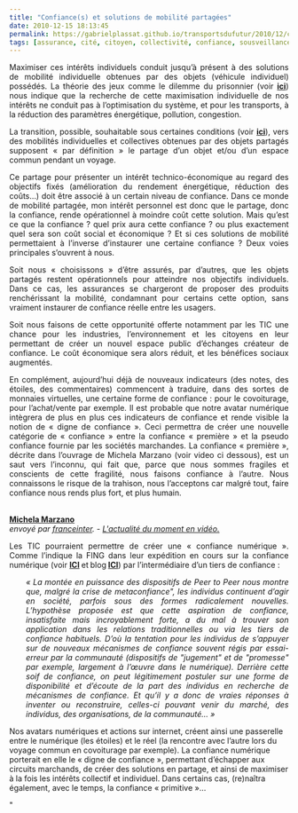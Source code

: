 ```yaml
---
title: "Confiance(s) et solutions de mobilité partagées"
date: 2010-12-15 18:13:45
permalink: https://gabrielplassat.github.io/transportsdufutur/2010/12/confiances-et-solutions-de-mobilite-partagees.html
tags: [assurance, cité, citoyen, collectivité, confiance, sousveillance]
---
```


<p style="text-align: justify">Maximiser ces intérêts individuels conduit jusqu’à présent à des solutions de mobilité individuelle obtenues par des objets (véhicule individuel) possédés. La théorie des jeux comme le dilemme du prisonnier (voir <strong><a href="https://gabrielplassat.github.io/transportsdufutur/2010/09/theorie-des-jeux-et-confiance-appliquees-aux-transports.html" target="_blank">ici</a></strong>) nous indique que la recherche de cette maximisation individuelle de nos intérêts ne conduit pas à l’optimisation du système, et pour les transports, à la réduction des paramètres énergétique, pollution, congestion.</p> <p style="text-align: justify">La transition, possible, souhaitable sous certaines conditions (voir <strong><a href="https://gabrielplassat.github.io/transportsdufutur/2009/11/le-passage-de-lobjet-vehicule-aux-services-de-mobilite-une-chance.html" target="_blank">ici</a></strong>), vers des mobilités individuelles et collectives obtenues par des objets partagés supposent « par définition » le partage d’un objet et/ou d’un espace commun pendant un voyage.</p> <p style="text-align: justify">Ce partage pour présenter un intérêt technico-économique au regard des objectifs fixés (amélioration du rendement énergétique, réduction des coûts…) doit être associé à un certain niveau de confiance. Dans ce monde de mobilité partagée, mon intérêt personnel est donc que le partage, donc la confiance, rende opérationnel à moindre coût cette solution. Mais qu’est ce que la confiance ? quel prix aura cette confiance ? ou plus exactement quel sera son coût social et économique ? Et si ces solutions de mobilité permettaient à l’inverse d’instaurer une certaine confiance ? Deux voies principales s’ouvrent à nous. </p>  <!--more-->   <p style="text-align: justify">Soit nous « choisissons » d’être assurés, par d’autres, que les objets partagés restent opérationnels pour atteindre nos objectifs individuels. Dans ce cas, les assurances se chargeront de proposer des produits renchérissant la mobilité, condamnant pour certains cette option, sans vraiment instaurer de confiance réelle entre les usagers.</p> <p style="text-align: justify">Soit nous faisons de cette opportunité offerte notamment par les TIC une chance pour les industries, l’environnement et les citoyens en leur permettant de créer un nouvel espace public d’échanges créateur de confiance. Le coût économique sera alors réduit, et les bénéfices sociaux augmentés.</p> <p style="text-align: justify">En complément, aujourd’hui déjà de nouveaux indicateurs (des notes, des étoiles, des commentaires) commencent à traduire, dans des sortes de monnaies virtuelles, une certaine forme de confiance : pour le covoiturage, pour l’achat/vente par exemple. Il est probable que notre avatar numérique intègrera de plus en plus ces indicateurs de confiance et rende visible la notion de « digne de confiance ». Ceci permettra de créer une nouvelle catégorie de « confiance » entre la confiance « première » et la pseudo confiance fournie par les sociétés marchandes. La confiance « première », décrite dans l’ouvrage de Michela Marzano (voir video ci dessous), est un saut vers l’inconnu, qui fait que, parce que nous sommes fragiles et conscients de cette fragilité, nous faisons confiance à l’autre. Nous connaissons le risque de la trahison, nous l’acceptons car malgré tout, faire confiance nous rends plus fort, et plus humain.</p> <p>        <br /><strong><a href="http://www.dailymotion.com/video/xf3qra_michela-marzano_news">Michela Marzano</a></strong><br /><em>envoyé par <a href="http://www.dailymotion.com/franceinter">franceinter</a>. - <a href="http://www.dailymotion.com/fr/channel/news" target="_self">L'actualité du moment en vidéo.</a></em></p> <p style="text-align: justify">Les TIC pourraient permettre de créer une « confiance numérique ». Comme l’indique la FING dans leur expédition en cours sur la confiance numérique (voir <strong><a href="http://fing.org/?Presentation,458-">ICI</a> </strong>et<strong> </strong>blog<strong> <a href="http://www.reseaufing.org/pg/blog/group:20404">ICI</a></strong>) par l’intermédiaire d’un tiers de confiance :</p> <p style="text-align: justify;padding-left: 30px"><em>« La montée en puissance des dispositifs de Peer to Peer nous montre que, malgré la crise de metaconfiance", les individus continuent d’agir en société, parfois sous des formes radicalement nouvelles. L’hypothèse proposée est que cette aspiration de confiance, insatisfaite mais incroyablement forte, a du mal à trouver son application dans les relations traditionnelles ou via les tiers de confiance habituels. D’où la tentation pour les individus de s’appuyer sur de nouveaux mécanismes de confiance souvent régis par essai-erreur par la communauté (dispositifs de "jugement" et de "promesse" par exemple, largement à l’œuvre dans le numérique). Derrière cette soif de confiance, on peut légitimement postuler sur une forme de disponibilité et d’écoute de la part des individus en recherche de mécanismes de confiance. Et qu’il y a donc de vraies réponses à inventer ou reconstruire, celles-ci pouvant venir du marché, des individus, des organisations, de la communauté… »</em></p> <p style=""text-align: justify"">Nos avatars numériques et actions sur internet, créent ainsi une passerelle entre le numérique (les étoiles) et le réel (la rencontre avec l’autre lors du voyage commun en covoiturage par exemple). La confiance numérique porterait en elle le « digne de confiance », permettant d’échapper aux circuits marchands, de créer des solutions en partage, et ainsi de maximiser à la fois les intérêts collectif et individuel. Dans certains cas, (re)naîtra également, avec le temps, la confiance « primitive »…</p>"
